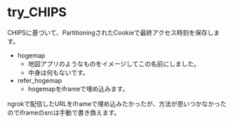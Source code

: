 # try_CHIPS

CHIPSに基づいて、PartitioningされたCookieで最終アクセス時刻を保存します。

- hogemap
    - 地図アプリのようなものをイメージしてこの名前にしました。
    - 中身は何もないです。
- refer_hogemap
    - hogemapをiframeで埋め込みます。

ngrokで配信したURLをiframeで埋め込みたかったが、方法が思いつかなかったのでiframeのsrcは手動で書き換えます。